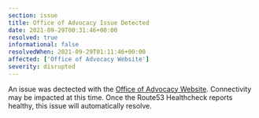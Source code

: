 ```yaml
---
section: issue
title: Office of Advocacy Issue Detected
date: 2021-09-29T00:31:46+00:00
resolved: true
informational: false
resolvedWhen: 2021-09-29T01:11:46+00:00
affected: ['Office of Advocacy Website']
severity: disrupted
---
```

An issue was dectected with the [Office of Advocacy Website](https://advocacy.sba.gov).  Connectivity may be impacted at this time.  Once the Route53 Healthcheck reports healthy, this issue will automatically resolve.
